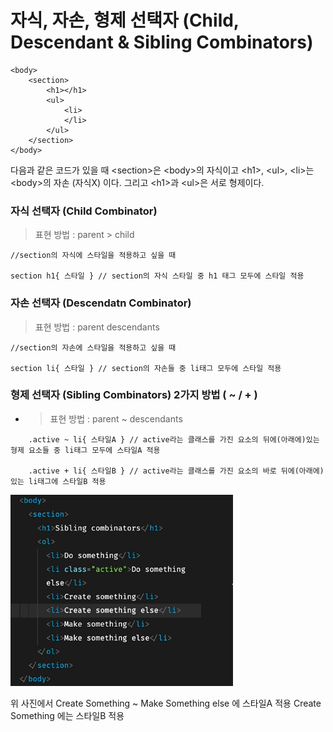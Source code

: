 # 자식, 자손, 형제 선택자 (Child, Descendant & Sibling Combinators)

```
<body>
	<section>
		<h1></h1>
		<ul>
			<li>
			</li>
		</ul>
	</section>
</body>
```

다음과 같은 코드가 있을 때 <section\>은 <body\>의 자식이고 <h1\>, <ul\>, <li\>는 <body\>의 자손 (자식X) 이다.
그리고 <h1\>과 <ul\>은 서로 형제이다.

### 자식 선택자 (Child Combinator)

> 표현 방법 : parent > child

```
//section의 자식에 스타일을 적용하고 싶을 때

section h1{ 스타일 } // section의 자식 스타일 중 h1 태그 모두에 스타일 적용
```

### 자손 선택자 (Descendatn Combinator)

> 표현 방법 : parent descendants

```
//section의 자손에 스타일을 적용하고 싶을 때

section li{ 스타일 } // section의 자손들 중 li태그 모두에 스타일 적용
```

### 형제 선택자 (Sibling Combinators) 2가지 방법 ( ~ / + )

- > 표현 방법 : parent ~ descendants

```
	.active ~ li{ 스타일A } // active라는 클래스를 가진 요소의 뒤에(아래에)있는 형제 요소들 중 li태그 모두에 스타일A 적용

	.active + li{ 스타일B } // active라는 클래스를 가진 요소의 바로 뒤에(아래에)있는 li태그에 스타일B 적용
```

![](./캡처.PNG)

위 사진에서 Create Something ~ Make Something else 에 스타일A 적용
Create Something 에는 스타일B 적용
